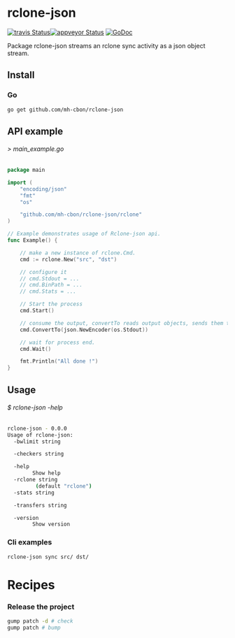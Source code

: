 # rclone-json
[![travis Status](https://travis-ci.org/mh-cbon/rclone-json.svg?branch=master)](https://travis-ci.org/mh-cbon/rclone-json)[![appveyor Status](https://ci.appveyor.com/api/projects/status/github/mh-cbon/rclone-json?branch=master&svg=true)](https://ci.appveyor.com/project/mh-cbon/rclone-json)
[![GoDoc](https://godoc.org/github.com/mh-cbon/rclone-json?status.svg)](http://godoc.org/github.com/mh-cbon/rclone-json)

Package rclone-json streams an rclone sync activity as a json object stream.


## Install

### Go

```sh
go get github.com/mh-cbon/rclone-json
```


## API example


###### > main_example.go
```go
package main

import (
	"encoding/json"
	"fmt"
	"os"

	"github.com/mh-cbon/rclone-json/rclone"
)

// Example demonstrates usage of Rclone-json api.
func Example() {

	// make a new instance of rclone.Cmd.
	cmd := rclone.New("src", "dst")

	// configure it
	// cmd.Stdout = ...
	// cmd.BinPath = ...
	// cmd.Stats = ...

	// Start the process
	cmd.Start()

	// consume the output, convertTo reads output objects, sends them to the encoder.
	cmd.ConvertTo(json.NewEncoder(os.Stdout))

	// wait for process end.
	cmd.Wait()

	fmt.Println("All done !")
}
```

## Usage


###### $ rclone-json -help
```sh
rclone-json - 0.0.0
Usage of rclone-json:
  -bwlimit string

  -checkers string

  -help
    	Show help
  -rclone string
    	 (default "rclone")
  -stats string

  -transfers string

  -version
    	Show version
```

### Cli examples

```sh
rclone-json sync src/ dst/
```

# Recipes

### Release the project

```sh
gump patch -d # check
gump patch # bump
```
